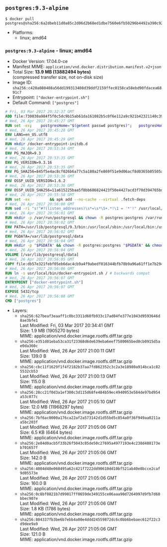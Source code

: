 ## `postgres:9.3-alpine`

```console
$ docker pull postgres@sha256:6a2dbeb11d0a85c2d06d2b68ed1dbe7560e6fb50296b4492a390c929db00d31b
```

-	Platforms:
	-	linux; amd64

### `postgres:9.3-alpine` - linux; amd64

-	Docker Version: 17.04.0-ce
-	Manifest MIME: `application/vnd.docker.distribution.manifest.v2+json`
-	Total Size: **13.9 MB (13882494 bytes)**  
	(compressed transfer size, not on-disk size)
-	Image ID: `sha256:c420a080408a56dd199313408d39ddf2159ffec0158ca58ebd90fdacea6891c7`
-	Entrypoint: `["docker-entrypoint.sh"]`
-	Default Command: `["postgres"]`

```dockerfile
# Fri, 03 Mar 2017 20:32:37 GMT
ADD file:730030a984f5f0c5dc9b15ab61da161082b5c0f6e112a9c921b42321140c3927 in / 
# Wed, 26 Apr 2017 20:45:27 GMT
RUN set -ex; 	postgresHome="$(getent passwd postgres)"; 	postgresHome="$(echo "$postgresHome" | cut -d: -f6)"; 	[ "$postgresHome" = '/var/lib/postgresql' ]; 	mkdir -p "$postgresHome"; 	chown -R postgres:postgres "$postgresHome"
# Wed, 26 Apr 2017 20:45:28 GMT
ENV LANG=en_US.utf8
# Wed, 26 Apr 2017 20:45:29 GMT
RUN mkdir /docker-entrypoint-initdb.d
# Wed, 26 Apr 2017 20:53:34 GMT
ENV PG_MAJOR=9.3
# Wed, 26 Apr 2017 20:53:35 GMT
ENV PG_VERSION=9.3.16
# Wed, 26 Apr 2017 20:53:35 GMT
ENV PG_SHA256=845f5e4ac8cf026b6a77c5a180a2fe869f51e9d06acf8d0365b05505a2c66873
# Wed, 26 Apr 2017 20:53:36 GMT
ENV OSSP_UUID_VERSION=1.6.2
# Wed, 26 Apr 2017 20:53:36 GMT
ENV OSSP_UUID_SHA256=11a615225baa5f8bb686824423f50e4427acd3f70d394765bdff32801f0fd5b0
# Wed, 26 Apr 2017 20:55:58 GMT
RUN set -ex 		&& apk add --no-cache --virtual .fetch-deps 		ca-certificates 		openssl 		tar 		&& wget -O postgresql.tar.bz2 "https://ftp.postgresql.org/pub/source/v$PG_VERSION/postgresql-$PG_VERSION.tar.bz2" 	&& echo "$PG_SHA256 *postgresql.tar.bz2" | sha256sum -c - 	&& mkdir -p /usr/src/postgresql 	&& tar 		--extract 		--file postgresql.tar.bz2 		--directory /usr/src/postgresql 		--strip-components 1 	&& rm postgresql.tar.bz2 		&& apk add --no-cache --virtual .build-deps 		bison 		coreutils 		flex 		gcc 		libc-dev 		libedit-dev 		libxml2-dev 		libxslt-dev 		make 		openssl-dev 		perl 		util-linux-dev 		zlib-dev 		&& wget -O uuid.tar.gz "https://www.mirrorservice.org/sites/ftp.ossp.org/pkg/lib/uuid/uuid-$OSSP_UUID_VERSION.tar.gz" 	&& echo "$OSSP_UUID_SHA256 *uuid.tar.gz" | sha256sum -c - 	&& mkdir -p /usr/src/ossp-uuid 	&& tar 		--extract 		--file uuid.tar.gz 		--directory /usr/src/ossp-uuid 		--strip-components 1 	&& rm uuid.tar.gz 	&& ( 		cd /usr/src/ossp-uuid 		&& ./configure 			--prefix=/usr/local 		&& make -j "$(nproc)" 		&& make install 	) 	&& rm -rf /usr/src/ossp-uuid 		&& cd /usr/src/postgresql 	&& awk '$1 == "#define" && $2 == "DEFAULT_PGSOCKET_DIR" && $3 == "\"/tmp\"" { $3 = "\"/var/run/postgresql\""; print; next } { print }' src/include/pg_config_manual.h > src/include/pg_config_manual.h.new 	&& grep '/var/run/postgresql' src/include/pg_config_manual.h.new 	&& mv src/include/pg_config_manual.h.new src/include/pg_config_manual.h 	&& ./configure 		--enable-integer-datetimes 		--enable-thread-safety 		--disable-rpath 		--with-ossp-uuid 		--with-gnu-ld 		--with-pgport=5432 		--with-system-tzdata=/usr/share/zoneinfo 		--prefix=/usr/local 		--with-includes=/usr/local/include 		--with-libraries=/usr/local/lib 				--with-openssl 		--with-libxml 		--with-libxslt 	&& make -j "$(nproc)" world 	&& make install-world 	&& make -C contrib install 		&& runDeps="$( 		scanelf --needed --nobanner --recursive /usr/local 			| awk '{ gsub(/,/, "\nso:", $2); print "so:" $2 }' 			| sort -u 			| xargs -r apk info --installed 			| sort -u 	)" 	&& apk add --no-cache --virtual .postgresql-rundeps 		$runDeps 		bash 		su-exec 		tzdata 	&& apk del .fetch-deps .build-deps 	&& cd / 	&& rm -rf 		/usr/src/postgresql 		/usr/local/share/doc 		/usr/local/share/man 	&& find /usr/local -name '*.a' -delete
# Wed, 26 Apr 2017 20:56:00 GMT
RUN sed -ri "s!^#?(listen_addresses)\s*=\s*\S+.*!\1 = '*'!" /usr/local/share/postgresql/postgresql.conf.sample
# Wed, 26 Apr 2017 20:56:01 GMT
RUN mkdir -p /var/run/postgresql && chown -R postgres:postgres /var/run/postgresql && chmod g+s /var/run/postgresql
# Wed, 26 Apr 2017 20:56:02 GMT
ENV PATH=/usr/lib/postgresql/9.3/bin:/usr/local/sbin:/usr/local/bin:/usr/sbin:/usr/bin:/sbin:/bin
# Wed, 26 Apr 2017 20:56:02 GMT
ENV PGDATA=/var/lib/postgresql/data
# Wed, 26 Apr 2017 20:56:04 GMT
RUN mkdir -p "$PGDATA" && chown -R postgres:postgres "$PGDATA" && chmod 777 "$PGDATA" # this 777 will be replaced by 700 at runtime (allows semi-arbitrary "--user" values)
# Wed, 26 Apr 2017 20:56:04 GMT
VOLUME [/var/lib/postgresql/data]
# Wed, 26 Apr 2017 20:56:05 GMT
COPY file:db57e321febf05eb6dac4cb9a4f9abedf016344bfb78b9a96a61ff1e7b294802 in /usr/local/bin/ 
# Wed, 26 Apr 2017 20:56:06 GMT
RUN ln -s usr/local/bin/docker-entrypoint.sh / # backwards compat
# Wed, 26 Apr 2017 20:56:07 GMT
ENTRYPOINT ["docker-entrypoint.sh"]
# Wed, 26 Apr 2017 20:56:07 GMT
EXPOSE 5432/tcp
# Wed, 26 Apr 2017 20:56:08 GMT
CMD ["postgres"]
```

-	Layers:
	-	`sha256:627beaf3eaaff1c0bc3311d60fb933c17ad04fe377e1043d9593646d8ae3bfe1`  
		Last Modified: Fri, 03 Mar 2017 20:34:41 GMT  
		Size: 1.9 MB (1905270 bytes)  
		MIME: application/vnd.docker.image.rootfs.diff.tar.gzip
	-	`sha256:e351d01eba53ca31f23368d6de639eba6eef7580065bed0cb0915d5ae0da360c`  
		Last Modified: Wed, 26 Apr 2017 21:00:11 GMT  
		Size: 139.0 B  
		MIME: application/vnd.docker.image.rootfs.diff.tar.gzip
	-	`sha256:cbc11f1629f1f4f2182b37aa7fd862352c3c2a3e18980a914bca1c825532cb53`  
		Last Modified: Wed, 26 Apr 2017 21:00:13 GMT  
		Size: 115.0 B  
		MIME: application/vnd.docker.image.rootfs.diff.tar.gzip
	-	`sha256:28cc21f0d3a1ef300c3d115d68fe484b59ec4940953e584de97bd954a53c077c`  
		Last Modified: Wed, 26 Apr 2017 21:05:10 GMT  
		Size: 12.0 MB (11968297 bytes)  
		MIME: application/vnd.docker.image.rootfs.diff.tar.gzip
	-	`sha256:7bf6ac0000a176ca22af2a573142d1d55bd5c854a0f36f949aa0211aa5bc203f`  
		Last Modified: Wed, 26 Apr 2017 21:05:06 GMT  
		Size: 6.5 KB (6464 bytes)  
		MIME: application/vnd.docker.image.rootfs.diff.tar.gzip
	-	`sha256:2e84d0acb5f33b26f5043c85de50c27695a4977193e4c238d488173eb701657f`  
		Last Modified: Wed, 26 Apr 2017 21:05:06 GMT  
		Size: 142.0 B  
		MIME: application/vnd.docker.image.rootfs.diff.tar.gzip
	-	`sha256:4004d40e060495a62c421f7222dd90610dd10bf521ab40e8bcce2caf9d05573e`  
		Last Modified: Wed, 26 Apr 2017 21:05:06 GMT  
		Size: 160.0 B  
		MIME: application/vnd.docker.image.rootfs.diff.tar.gzip
	-	`sha256:0c8bf0821b7d99017ff0659de349155ce06aaa90d7264997d9fb7d60bbec907e`  
		Last Modified: Wed, 26 Apr 2017 21:05:06 GMT  
		Size: 1.8 KB (1786 bytes)  
		MIME: application/vnd.docker.image.rootfs.diff.tar.gzip
	-	`sha256:804337fb3be6b7ebb4a00e4ddd24559872dc6c0bb6bebaec612f22c3d9dee9a9`  
		Last Modified: Wed, 26 Apr 2017 21:05:06 GMT  
		Size: 121.0 B  
		MIME: application/vnd.docker.image.rootfs.diff.tar.gzip
